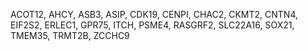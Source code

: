 ACOT12, AHCY, ASB3, ASIP, CDK19, CENPI, CHAC2, CKMT2, CNTN4, EIF2S2, ERLEC1, GPR75, ITCH, PSME4, RASGRF2, SLC22A16, SOX21, TMEM35, TRMT2B, ZCCHC9

